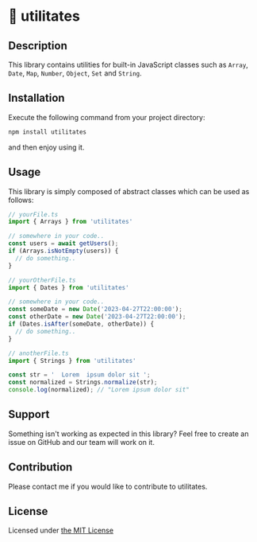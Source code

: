# :rocket: utilitates

## Description

This library contains utilities for built-in JavaScript classes such as
`Array`, `Date`, `Map`, `Number`, `Object`, `Set` and `String`.

## Installation

Execute the following command from your project directory:
```bash
npm install utilitates
```
and then enjoy using it.

## Usage

This library is simply composed of abstract classes which can be used as follows:

```typescript
// yourFile.ts
import { Arrays } from 'utilitates'

// somewhere in your code..
const users = await getUsers();
if (Arrays.isNotEmpty(users)) {
  // do something..
}
```

```typescript
// yourOtherFile.ts
import { Dates } from 'utilitates'

// somewhere in your code..
const someDate = new Date('2023-04-27T22:00:00');
const otherDate = new Date('2023-04-27T22:00:00');
if (Dates.isAfter(someDate, otherDate)) {
  // do something..
}
```

```typescript
// anotherFile.ts
import { Strings } from 'utilitates'

const str = '  Lorem  ipsum dolor sit ';
const normalized = Strings.normalize(str);
console.log(normalized); // "Lorem ipsum dolor sit"
```

## Support

Something isn't working as expected in this library? Feel free to create an issue on GitHub and our team will work on it.

## Contribution

Please contact me if you would like to contribute to utilitates.

## License

Licensed under [the MIT License](https://github.com/icapri/utilities/blob/main/LICENSE)